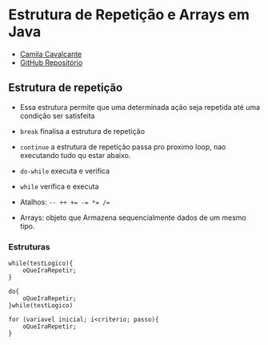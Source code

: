 # Estrutura de Repetição e Arrays em Java

- [Camila Cavalcante](https://www.linkedin.com/in/cami-la/)
- [GitHub Repositório](https://github.com/cami-la/loops-e-arrays)

## Estrutura de repetição

- Essa estrutura permite que uma determinada ação seja repetida até uma condição ser satisfeita

- `break` finalisa a estrutura de repetição
- `continue` a estrutura de repetição passa pro proximo loop, nao executando tudo qu estar abaixo.

- `do-while` executa e verifica
- `while` verifica e executa

- Atalhos:
  `-- ++ += -= *= /= `

- Arrays: objeto que Armazena sequencialmente dados de um mesmo tipo.

### Estruturas

```
while(testLogico){
    oQueIraRepetir;
}
```

```
do{
    oQueIraRepetir;
}while(testLogico)
```

```
for (variavel inicial; i<criterio; passo){
    oQueIraRepetir;
}
```
